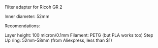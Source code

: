 Filter adapter for Ricoh GR 2

Inner diameter: 52mm

Recomendations:

Layer height: 100 micron/0.1mm
Filament: PETG (but PLA works too) 
Step Up ring: 52mm-58mm (from Aliexpress, less than $1)
